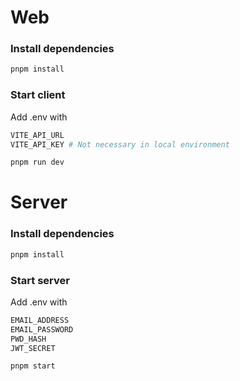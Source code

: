 # Web

### Install dependencies
```bash
pnpm install  
```

### Start client
Add .env with 
```bash
VITE_API_URL
VITE_API_KEY # Not necessary in local environment
```

```bash
pnpm run dev
```



# Server

### Install dependencies  
  ```bash
  pnpm install
  ```

### Start server
Add .env with
```bash
EMAIL_ADDRESS
EMAIL_PASSWORD
PWD_HASH
JWT_SECRET
  ```


```bash
pnpm start
```